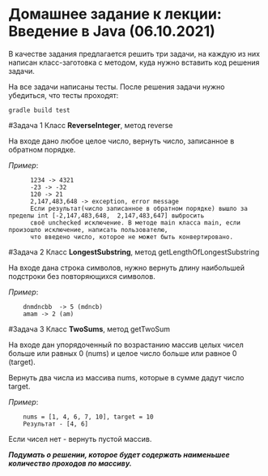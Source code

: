 # Домашнее задание к лекции: Введение в Java (06.10.2021)

В качестве задания предлагается решить три задачи, 
на каждую из них написан класс-заготовка с методом, куда нужно
вставить код решения задачи.
  
На все задачи написаны тесты.
После решения задачи нужно убедиться, что тесты проходят:

`gradle build test`

#Задача 1 
Класс **ReverseInteger**, метод reverse

На входе дано любое целое число, вернуть число, записанное в обратном порядке. 

*Пример*: 

          1234 -> 4321
          -23 -> -32
          120 -> 21
          2,147,483,648 -> exception, error message
          Если результат(число записанное в обратном порядке) вышло за пределы int [-2,147,483,648,  2,147,483,647] выбросить
          своё unchecked исключение. В методе main класса main, если произошло исключение, написать пользователю,
          что введено число, которое не может быть конвертировано.
               
#Задача 2 
Класс **LongestSubstring**, метод getLengthOfLongestSubstring

На входе дана строка символов, нужно вернуть длину наибольшей подстроки без повторяющихся символов.

*Пример*:
 
        dnmdncbb  -> 5 (mdncb)
        amam -> 2 (am)

#Задача 3 
Класс **TwoSums**, метод getTwoSum

На входе дан упорядоченный по возрастанию массив целых чисел больше или равных 0 (nums) 
и  целое число больше или равное 0 (target).

Вернуть два числа из массива nums, которые в сумме дадут число target.

*Пример*:
 
        nums = [1, 4, 6, 7, 10], target = 10
        Результат - [4, 6]

Если чисел нет - вернуть пустой массив.

_**Подумать о решении, которое будет содержать наименьшее количество проходов по массиву.**_
      
